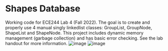 # Shapes Database
Working code for ECE244 Lab 4 (Fall 2022). The goal is to create and properly use 4 manual singly linkedlist classes: GroupList, GroupNode, ShapeList and ShapeNode. This project includes dynamic memory management (garbage collection) and has basic error checking. See the lab handout for more information.
![image](https://user-images.githubusercontent.com/105998663/221743945-40affd82-10c6-4cc1-8fe8-88778fee4bab.png)
![image](https://user-images.githubusercontent.com/105998663/221744275-9d723183-0afd-44e3-8ef6-53b48bc79edd.png)

